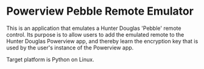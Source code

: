 # Powerview Pebble Remote Emulator

This is an application that emulates a Hunter Douglas 'Pebble' remote control.
Its purpose is to allow users to add the emulated remote to the Hunter Douglas Powerview app, and thereby learn the encryption key that is used by the user's instance of the Powerview app.

Target platform is Python on Linux.
